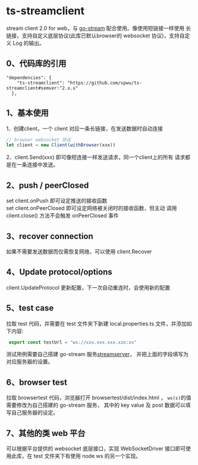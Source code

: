 # ts-streamclient

stream client 2.0 for web，与 [go-stream](https://github.com/xpwu/go-stream) 配合使用。像使用短链接一样使用
长链接，支持自定义底层协议(此库已默认browser的 websocket 协议)，支持自定义 Log 的输出。

## 0、代码库的引用
```
"dependencies": {
    "ts-streamclient": "https://github.com/xpwu/ts-streamclient#semver:^2.x.x"
  },
```

## 1、基本使用
1、创建client，一个 client 对应一条长链接，在发送数据时自动连接
``` typescript
// browser websocket 协议
let client = new Client(withBrowser(xxx))
```

2、client.Send(xxx) 即可像短连接一样发送请求，同一个client上的所有
请求都是在一条连接中发送。

## 2、push / peerClosed
set client.onPush 即可设定推送的接收函数   
set client.onPeerClosed 即可设定网络被关闭时的接收函数，但主动
调用 client.close() 方法不会触发 onPeerClosed 事件

## 3、recover connection
如果不需要发送数据而仅需恢复网络，可以使用 client.Recover

## 4、Update protocol/options
client.UpdateProtocol 更新配置，下一次自动重连时，会使用新的配置

## 5、test case
拉取 test 代码，并需要在 test 文件夹下新建 local.properties.ts
文件，并添加如下内容:
```typescript
 export const testUrl = "ws://xxx.xxx.xxx.xxx:xx"
```
测试用例需要自己搭建 go-stream 服务[streamserver](https://github.com/xpwu/streamserver)，
并把上面的字段填写为对应服务器的设置。

## 6、browser test
拉取 browsertest 代码，浏览器打开 browsertest/dist/index.html ， `ws(s)`的值需要修改为自己搭建的 go-stream 服务，
其中的 key value 及 post 数据可以填写自己服务器的设定。

## 7、其他的类 web 平台
可以根据平台提供的 websocket 底层接口，实现 WebSocketDriver 接口即可使用此库，在 test 文件夹下有使用 node ws 的另一个实现。

